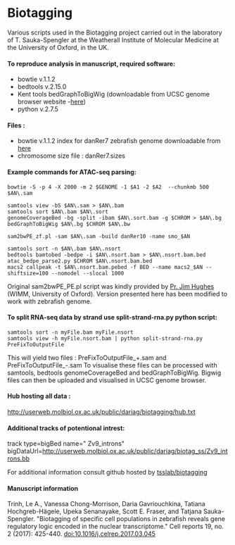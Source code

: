 # Biotagging

Various scripts used in the Biotagging project carried out in the laboratory of T. Sauka-Spengler at the Weatherall Institute of Molecular Medicine at the University of Oxford, in the UK.

#### To reproduce analysis in manuscript, required software: 

* bowtie v.1.1.2
* bedtools v.2.15.0
* Kent tools  bedGraphToBigWig (downloadable from UCSC genome browser website -[here]())
* python v.2.7.5

#### Files :

* bowtie v.1.1.2 index for danRer7 zebrafish genome downloadable from [here](http://userweb.molbiol.ox.ac.uk:/public/dariag/damir/danRer7_bowtie1_indices.tar.gz)
* chromosome size file : danRer7.sizes

#### Example commands for ATAC-seq parsing: 

```{r eval = FALSE}
bowtie -S -p 4 -X 2000 -m 2 $GENOME -1 $A1 -2 $A2  --chunkmb 500 $AN\.sam

samtools view -bS $AN\.sam > $AN\.bam
samtools sort $AN\.bam $AN\.sort
genomeCoverageBed -bg -split -ibam $AN\.sort.bam -g $CHROM > $AN\.bg
bedGraphToBigWig $AN\.bg $CHROM $AN\.bw

sam2bwPE_zf.pl -sam $AN\.sam -build danRer10 -name smo_$AN

samtools sort -n $AN\.bam $AN\.nsort
bedtools bamtobed -bedpe -i $AN\.nsort.bam > $AN\.nsort.bam.bed
atac_bedpe_parse2.py $CHROM $AN\.nsort.bam.bed
macs2 callpeak -t $AN\.nsort.bam.pebed -f BED --name macs2_$AN --shiftsize=100 --nomodel --slocal 1000
```


Original sam2bwPE_PE.pl script was kindly provided by [Pr. Jim Hughes](https://github.com/Hughes-Genome-Group) (WIMM, University of Oxford). Version presented here has been modified to work with zebrafish genome. 


#### To split RNA-seq data by strand use split-strand-rna.py python script: 

```{r eval = FALSE}
samtools sort -n myFile.bam myFile.nsort
samtools view -h myFile.nsort.bam | python split-strand-rna.py PreFixToOutputFile
```


This will yield two files : PreFixToOutputFile_+.sam and PreFixToOutputFile_-.sam
To visualise these files can be processed with samtools, bedtools genomeCoverageBed and bedGraphToBigWig. Bigwig files can then be uploaded and visualised in UCSC genome browser. 

#### Hub hosting all data : 

http://userweb.molbiol.ox.ac.uk/public/dariag/biotagging/hub.txt


#### Additional tracks of potentional intrest: 

track type=bigBed name=" Zv9_introns"  bigDataUrl=http://userweb.molbiol.ox.ac.uk/public/dariag/biotag_ss/Zv9_introns.bb


For additional information consult github hosted by [tsslab/biotagging](https://github.com/tsslab/biotagging)

#### Manuscript information 


Trinh, Le A., Vanessa Chong-Morrison, Daria Gavriouchkina, Tatiana Hochgreb-Hägele, Upeka Senanayake, Scott E. Fraser, and Tatjana Sauka-Spengler. "Biotagging of specific cell populations in zebrafish reveals gene regulatory logic encoded in the nuclear transcriptome." Cell reports 19, no. 2 (2017): 425-440.
[doi:10.1016/j.celrep.2017.03.045](https://www.sciencedirect.com/science/article/pii/S2211124717303911)
